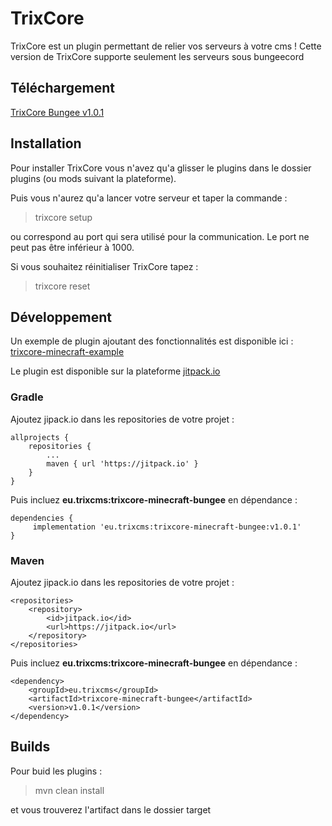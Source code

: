 # TrixCore
TrixCore est un plugin permettant de relier vos serveurs à votre cms ! Cette version de TrixCore supporte seulement les serveurs sous bungeecord

## Téléchargement

[TrixCore Bungee v1.0.1](https://github.com/TrixCMS-V-2/trixcore-minecraft-bungee/releases/download/v1.0.1/trixcore-bungee-1.0.1.jar)

## Installation

Pour installer TrixCore vous n'avez qu'a glisser le plugins dans le dossier plugins (ou mods suivant la plateforme). 

Puis vous n'aurez qu'a lancer votre serveur et taper la commande :

> trixcore setup <port>

ou <port> correspond au port qui sera utilisé pour la communication. Le port ne peut pas être inférieur à 1000.

Si vous souhaitez réinitialiser TrixCore tapez :

> trixcore reset 

## Développement

Un exemple de plugin ajoutant des fonctionnalités est disponible ici : 
[trixcore-minecraft-example](https://github.com/TrixCMS-V-2/trixcore-minecraft-example)

Le plugin est disponible sur la plateforme [jitpack.io](https://jitpack.io/#eu.trixcms/trixcore-minecraft-bungee)

### Gradle

Ajoutez jipack.io dans les repositories de votre projet :

```
allprojects {
	repositories {
		...
		maven { url 'https://jitpack.io' }
	}
}
```

Puis incluez **eu.trixcms:trixcore-minecraft-bungee** en dépendance :

```
dependencies {
     implementation 'eu.trixcms:trixcore-minecraft-bungee:v1.0.1'
}
```

### Maven

Ajoutez jipack.io dans les repositories de votre projet :

```
<repositories>
	<repository>
		<id>jitpack.io</id>
		<url>https://jitpack.io</url>
	</repository>
</repositories>
```

Puis incluez **eu.trixcms:trixcore-minecraft-bungee** en dépendance :

```
<dependency>
	<groupId>eu.trixcms</groupId>
	<artifactId>trixcore-minecraft-bungee</artifactId>
	<version>v1.0.1</version>
</dependency>
```

## Builds

Pour buid les plugins :

> mvn clean install

et vous trouverez l'artifact dans le dossier target
